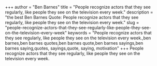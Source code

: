 +++
author = "Ben Barnes"
title = "People recognize actors that they see regularly, like people they see on the television every week."
description = "the best Ben Barnes Quote: People recognize actors that they see regularly, like people they see on the television every week."
slug = "people-recognize-actors-that-they-see-regularly-like-people-they-see-on-the-television-every-week"
keywords = "People recognize actors that they see regularly, like people they see on the television every week.,ben barnes,ben barnes quotes,ben barnes quote,ben barnes sayings,ben barnes saying,quotes, sayings,quote, saying, motivation"
+++
People recognize actors that they see regularly, like people they see on the television every week.
